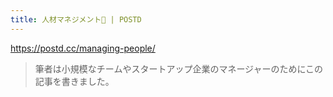 ```yaml
---
title: 人材マネジメント🤯 | POSTD
---
```


https://postd.cc/managing-people/

> 筆者は小規模なチームやスタートアップ企業のマネージャーのためにこの記事を書きました。
